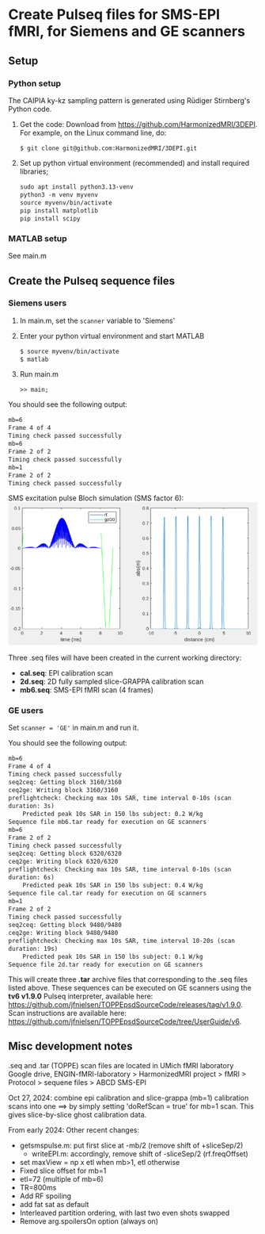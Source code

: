 # Create Pulseq files for SMS-EPI fMRI, for Siemens and GE scanners

## Setup 

### Python setup
The CAIPIA ky-kz sampling pattern is generated using Rüdiger Stirnberg's Python code.

1. Get the code: 
Download from 
https://github.com/HarmonizedMRI/3DEPI.
For example, on the Linux command line, do:
    ```
    $ git clone git@github.com:HarmonizedMRI/3DEPI.git
    ```

2. Set up python virtual environment (recommended) and install required libraries;
    ```
    sudo apt install python3.13-venv
    python3 -m venv myvenv
    source myvenv/bin/activate
    pip install matplotlib
    pip install scipy
    ```

### MATLAB setup

See main.m

## Create the Pulseq sequence files

### Siemens users

1. In main.m, set the `scanner` variable to 'Siemens' 

2. Enter your python virtual environment and start MATLAB
   ```
   $ source myvenv/bin/activate
   $ matlab
   ```

3. Run main.m
    ```
    >> main;
    ```

You should see the following output:
```
mb=6
Frame 4 of 4
Timing check passed successfully
mb=6
Frame 2 of 2
Timing check passed successfully
mb=1
Frame 2 of 2
Timing check passed successfully
```


SMS excitation pulse Bloch simulation (SMS factor 6):
![RF simulation](rf.png)

Three .seq files will have been created in the current working directory:

* **cal.seq**: EPI calibration scan
* **2d.seq**: 2D fully sampled slice-GRAPPA calibration scan
* **mb6.seq**: SMS-EPI fMRI scan (4 frames)


### GE users

Set `scanner = 'GE'` in main.m and run it.

You should see the following output:
```
mb=6
Frame 4 of 4
Timing check passed successfully
seq2ceq: Getting block 3160/3160
ceq2ge: Writing block 3160/3160
preflightcheck: Checking max 10s SAR, time interval 0-10s (scan duration: 3s)
	Predicted peak 10s SAR in 150 lbs subject: 0.2 W/kg
Sequence file mb6.tar ready for execution on GE scanners
mb=6
Frame 2 of 2
Timing check passed successfully
seq2ceq: Getting block 6320/6320
ceq2ge: Writing block 6320/6320
preflightcheck: Checking max 10s SAR, time interval 0-10s (scan duration: 6s)
	Predicted peak 10s SAR in 150 lbs subject: 0.4 W/kg
Sequence file cal.tar ready for execution on GE scanners
mb=1
Frame 2 of 2
Timing check passed successfully
seq2ceq: Getting block 9480/9480
ceq2ge: Writing block 9480/9480
preflightcheck: Checking max 10s SAR, time interval 10-20s (scan duration: 19s)
	Predicted peak 10s SAR in 150 lbs subject: 0.1 W/kg
Sequence file 2d.tar ready for execution on GE scanners
```

This will create three **.tar** archive files that corresponding to the .seq files listed above.
These sequences can be executed on GE scanners using the **tv6 v1.9.0** Pulseq interpreter, available here:
https://github.com/jfnielsen/TOPPEpsdSourceCode/releases/tag/v1.9.0.
Scan instructions are available here: https://github.com/jfnielsen/TOPPEpsdSourceCode/tree/UserGuide/v6.



## Misc development notes

.seq and .tar (TOPPE) scan files are located in 
UMich fMRI laboratory Google drive,
ENGIN-fMRI-laboratory > HarmonizedMRI project > fMRI > Protocol > sequene files > ABCD SMS-EPI

Oct 27, 2024: combine epi calibration and slice-grappa (mb=1) calibration scans into one
 ==> by simply setting 'doRefScan = true' for mb=1 scan. 
 This gives slice-by-slice ghost calibration data.

From early 2024:
Other recent changes:
  * getsmspulse.m: put first slice at -mb/2 (remove shift of +sliceSep/2)
     * writeEPI.m: accordingly, remove shift of -sliceSep/2 (rf.freqOffset)
  * set maxView = np x etl when mb>1, etl otherwise
  * Fixed slice offset for mb=1
  * etl=72 (multiple of mb=6)
  * TR=800ms
  * Add RF spoiling
  * add fat sat as default
  * Interleaved partition ordering, with last two even shots swapped
  * Remove arg.spoilersOn option (always on)
